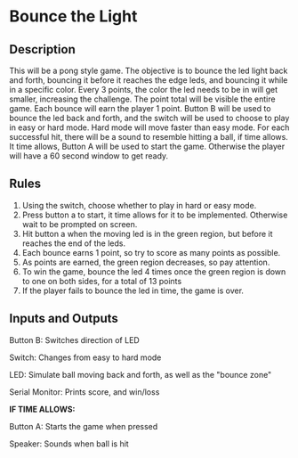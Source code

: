 # Bounce the Light

## Description

This will be a pong style game. The objective is to bounce the led light back and forth, bouncing it before it reaches the edge leds, and bouncing it while in a specific color. Every 3 points, the color the led needs to be in will get smaller, increasing the challenge. The point total will be visible the entire game. Each bounce will earn the player 1 point. Button B will be used to bounce the led back and forth, and the switch will be used to choose to play in easy or hard mode. Hard mode will move faster than easy mode. For each successful hit, there will be a sound to resemble hitting a ball, if time allows. It time allows, Button A will be used to start the game. Otherwise the player will have a 60 second window to get ready.

## Rules

1. Using the switch, choose whether to play in hard or easy mode.
2. Press button a to start, it time allows for it to be implemented. Otherwise wait to be prompted on screen.
3. Hit button a when the moving led is in the green region, but before it reaches the end of the leds.
4. Each bounce earns 1 point, so try to score as many points as possible.
5. As points are earned, the green region decreases, so pay attention.
6. To win the game, bounce the led 4 times once the green region is down to one on both sides, for a total of 13 points
7. If the player fails to bounce the led in time, the game is over.

## Inputs and Outputs

Button B: Switches direction of LED

Switch: Changes from easy to hard mode

LED: Simulate ball moving back and forth, as well as the "bounce zone"

Serial Monitor: Prints score, and win/loss

**IF TIME ALLOWS:**

Button A: Starts the game when pressed

Speaker: Sounds when ball is hit
